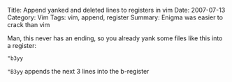 Title: Append yanked and deleted lines to registers in vim
Date: 2007-07-13
Category: Vim
Tags: vim, append, register
Summary: Enigma was easier to crack than vim

Man, this never has an ending, so you already yank some files like this into a register:

`"b3yy`

`"B3yy` appends the next 3 lines into the b-register

